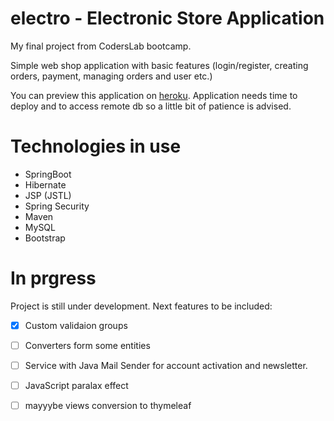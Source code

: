 # electro - Electronic Store Application

My final project from CodersLab bootcamp.

Simple web shop application with basic features (login/register, creating orders, payment, managing orders and user etc.)

You can preview this application on [heroku](https://electro-shop-app.herokuapp.com/).
Application needs time to deploy and to access remote db so a little bit of patience is advised.

# Technologies in use
* SpringBoot
* Hibernate
* JSP (JSTL)
* Spring Security
* Maven
* MySQL
* Bootstrap


# In prgress
Project is still under development. Next features to be included:

-[x] Custom validaion groups
-[ ] Converters form some entities
-[ ] Service with Java Mail Sender for account activation and newsletter.
-[ ] JavaScript paralax effect
-[ ] mayyybe views conversion to thymeleaf


